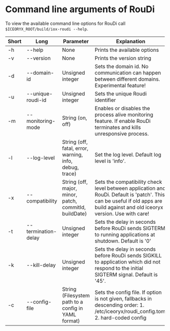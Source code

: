 # Command line arguments of RouDi

To view the available command line options for RouDi call `$ICEORYX_ROOT/build/iox-roudi --help`.

| Short | Long                | Parameter                                               | Explanation                                                                                                                                                                    |
|-------|---------------------|---------------------------------------------------------|--------------------------------------------------------------------------------------------------------------------------------------------------------------------------------|
|  -h   | --help              | None                                                    | Prints the available options                                                                                                                                                   |
|  -v   | --version           | None                                                    | Prints the version string                                                                                                                                                      |
|  -d   | --domain-id         | Unsigned integer                                        | Sets the domain id. No communication can happen between different domains. Experimental feature!                                                                               |
|  -u   | --unique-roudi-id   | Unsigned integer                                        | Sets the unique Roudi identifier                                                                                                                                               |
|  -m   | --monitoring-mode   | String (on, off)                                        | Enables or disables the process alive monitoring feature. If enable RouDi terminates and kills unresponsive process.                                                           |
|  -l   | --log-level         | String (off, fatal, error, warning, info, debug, trace) | Set the log level. Default log level is 'info'.                                                                                                                                |
|  -x   | --compatibility     | String (off, major, minor, patch, commitId, buildDate)  | Sets the compatibility check level between application and RouDi. Default is 'patch'. This can be useful if old apps are build against and old iceoryx version. Use with care! |
|  -t   | --termination-delay | Unsigned integer                                        | Sets the delay in seconds before RouDi sends SIGTERM to running applications at shutdown. Default is '0'                                                                       |
|  -k   | --kill-delay        | Unsigned integer                                        | Sets the delay in seconds before RouDi sends SIGKILL to application which did not respond to the initial SIGTERM signal. Default is '45'.                                      |
|  -c   | --config-file       | String (Filesystem path to a config in YAML format)     | Sets the config file. If option is not given, fallbacks in descending order: 1. /etc/iceoryx/roudi_config.toml 2. hard-coded config                                             |
